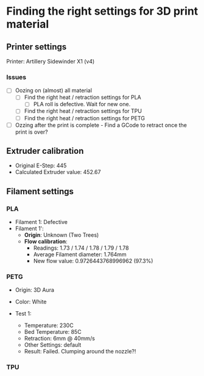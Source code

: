 # Finding the right settings for 3D print material #

## Printer settings ##

Printer: Artillery Sidewinder X1 (v4)

### Issues ###

- [ ] Oozing on (almost) all material
  - [ ] Find the right heat / retraction settings for PLA
    - [ ] PLA roll is defective. Wait for new one.
  - [ ] Find the right heat / retraction settings for TPU
  - [ ] Find the right heat / retraction settings for PETG
- [ ] Ozzing after the print is complete - Find a GCode to retract once the print is over?

## Extruder calibration ##

- Original E-Step: 445
- Calculated Extruder value: 452.67

## Filament settings ##

### PLA ###

- Filament 1: Defective
- Filament 1':
  - **Origin**: Unknown (Two Trees)
  - **Flow calibration**:
    - Readings: 1.73 / 1.74 / 1.78 / 1.79 / 1.78
    - Average Filament diameter: 1.764mm
    - New flow value: 0.9726443768996962 (97.3%)

### PETG ###

- Origin: 3D Aura
- Color: White

- Test 1:
  - Temperature: 230C
  - Bed Temperature: 85C
  - Retraction: 6mm @ 40mm/s
  - Other Settings: default
  - Result: Failed. Clumping around the nozzle?!

### TPU ###
